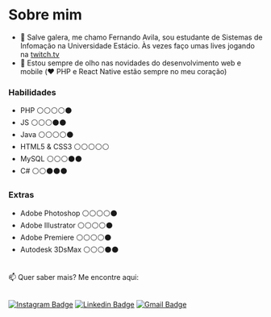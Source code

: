 # Sobre mim

- 👋 Salve galera, me chamo Fernando Avila, sou estudante de Sistemas de Infomação na Universidade Estácio. Às vezes faço umas lives jogando na [twitch.tv](https://twitch.tv/ofernandoavila/)
- 👀 Estou sempre de olho nas novidades do desenvolvimento web e mobile (♥️ PHP e React Native estão sempre no meu coração)

### Habilidades
- PHP         ⚪⚪⚪⚪⚫
- JS          ⚪⚪⚪⚫⚫
- Java        ⚪⚪⚪⚪⚫
- HTML5 & CSS3  ⚪⚪⚪⚪⚪
- MySQL       ⚪⚪⚪⚫⚫
- C#          ⚪⚪⚫⚫⚫

### Extras
- Adobe Photoshop ⚪⚪⚪⚪⚫
- Adobe Illustrator ⚪⚪⚪⚪⚫
- Adobe Premiere ⚪⚪⚪⚪⚫
- Autodesk 3DsMax ⚪⚪⚪⚫⚫
<br>
📫 Quer saber mais? Me encontre aqui:
<br><br>

[![Instagram Badge](https://img.shields.io/badge/-@ofernandoavila-purple?style=flat-square&logo=Instagram&logoColor=white&link=https://www.instagram.com/ofernandoavila/)](https://www.instagram.com/ofernandoavila/)
[![Linkedin Badge](https://img.shields.io/badge/-Fernando-blue?style=flat-square&logo=Linkedin&logoColor=white&link=https://www.linkedin.com/in/ofernandoavila/)](https://www.linkedin.com/in/ofernandoavila/)
[![Gmail Badge](https://img.shields.io/badge/-fernandoavilajunior@gmail.com-c14438?style=flat-square&logo=Gmail&logoColor=white&link=mailto:fernandoavilajunior@gmail.com)](mailto:fernandoavilajunior@gmail.com)
